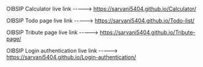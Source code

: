OIBSIP Calculator live link -----> https://sarvani5404.github.io/Calculator/

OIBSIP Todo page live link -----> https://sarvani5404.github.io/Todo-list/

OIBSIP Tribute page live link -----> https://sarvani5404.github.io/Tribute-page/

OIBSIP Login authentication live link -----> https://sarvani5404.github.io/Login-authentication/
